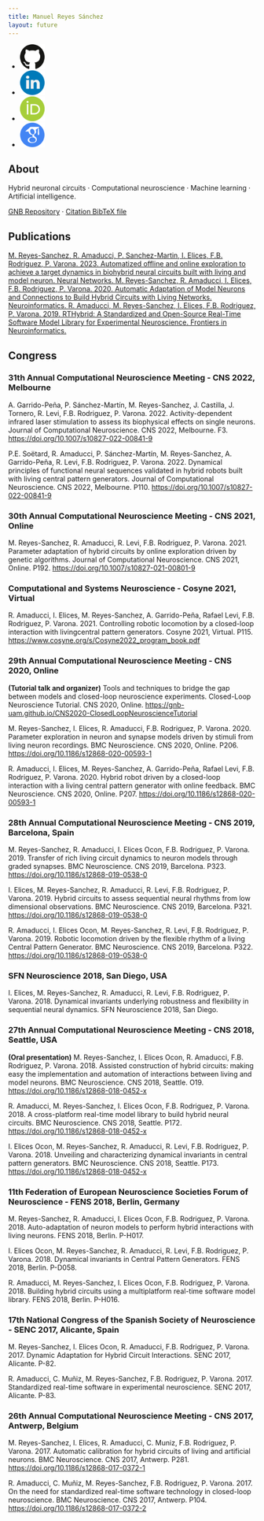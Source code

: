 ```yaml
---
title: Manuel Reyes Sánchez
layout: future
---
```


<ul class="nav2">

<li>
	<a href="https://github.com/manurs" target="_blank"> <img src="resources/github.png" alt="Github" height="50" width="50"> </a>
</li>

<li>
	<a href="https://linkedin.com/in/manuelrs" target="_blank"> <img src="resources/linkedin.png" alt="Linkedin" height="50" width="50"> </a>
</li>

<li>
	<a href="https://orcid.org/0000-0003-2909-4664" target="_blank"> <img src="resources/orcid.png" alt="ORCID" height="50" width="50"></a>
</li>

<li>
	<a href="https://scholar.google.es/citations?user=JlKzj1cAAAAJ" target="_blank"> <img src="resources/google_scholar.png" alt="Google Scholar" height="50" width="50"> </a>
</li>

</ul>

## About

Hybrid neuronal circuits · Computational neuroscience · Machine learning · Artificial intelligence.

<a target="_blank" href="https://github.com/GNB-UAM">GNB Repository</a> · <a target="_blank" href="https://raw.githubusercontent.com/manurs/manurs.github.io/master/mrs.bib">Citation BibTeX file</a>

## Publications

<a href="https://doi.org/10.1016/j.neunet.2023.04.034" target="_blank">
M. Reyes-Sanchez, R. Amaducci, P. Sanchez-Martin, I. Elices, F.B. Rodriguez, P. Varona. 2023. Automatized offline and online exploration to achieve a target dynamics in biohybrid neural circuits built with living and model neuron. Neural Networks.
</a>

<a href="https://doi.org/10.1007/s12021-019-09440-z" target="_blank">
M. Reyes-Sanchez, R. Amaducci, I. Elices, F.B. Rodriguez, P. Varona. 2020. Automatic Adaptation of Model Neurons and Connections to Build Hybrid Circuits with Living Networks. Neuroinformatics.
</a>

<a href="https://doi.org/10.3389/fninf.2019.00011" target="_blank">
R. Amaducci, M. Reyes-Sanchez, I. Elices, F.B. Rodriguez, P. Varona. 2019. RTHybrid: A Standardized and Open-Source Real-Time Software Model Library for Experimental Neuroscience. Frontiers in Neuroinformatics.
</a>

## Congress

### 31th Annual Computational Neuroscience Meeting - CNS 2022, Melbourne

A. Garrido-Peña, P. Sánchez-Martín, M. Reyes-Sanchez, J. Castilla, J. Tornero, R. Levi, F.B. Rodriguez, P. Varona. 2022. Activity-dependent infrared laser stimulation to assess its biophysical effects on single neurons. Journal of Computational Neuroscience. CNS 2022, Melbourne. F3. https://doi.org/10.1007/s10827-022-00841-9

P.E. Soëtard,  R. Amaducci, P. Sánchez-Martín, M. Reyes-Sanchez, A. Garrido-Peña, R. Levi, F.B. Rodriguez, P. Varona. 2022. Dynamical principles of functional neural sequences validated in hybrid robots built with living central pattern generators. Journal of Computational Neuroscience. CNS 2022, Melbourne. P110. https://doi.org/10.1007/s10827-022-00841-9

### 30th Annual Computational Neuroscience Meeting - CNS 2021, Online

M. Reyes-Sanchez, R. Amaducci, R. Levi, F.B. Rodriguez, P. Varona. 2021. Parameter adaptation of hybrid circuits by online exploration driven by genetic algorithms. Journal of Computational Neuroscience. CNS 2021, Online. P192. https://doi.org/10.1007/s10827-021-00801-9

### Computational and Systems Neuroscience - Cosyne 2021, Virtual

R. Amaducci, I. Elices,  M. Reyes-Sanchez, A. Garrido-Peña, Rafael Levi, F.B. Rodriguez, P. Varona. 2021. Controlling robotic locomotion by a closed-loop interaction with livingcentral pattern generators. Cosyne 2021, Virtual. P115. https://www.cosyne.org/s/Cosyne2022_program_book.pdf

### 29th Annual Computational Neuroscience Meeting - CNS 2020, Online

**(Tutorial talk and organizer)** Tools and techniques to bridge the gap between models and closed-loop neuroscience experiments. Closed-Loop Neuroscience Tutorial. CNS 2020, Online. https://gnb-uam.github.io/CNS2020-ClosedLoopNeuroscienceTutorial

M. Reyes-Sanchez, I. Elices, R. Amaducci, F.B. Rodriguez, P. Varona. 2020. Parameter exploration in neuron and synapse models driven by stimuli from living neuron recordings. BMC Neuroscience. CNS 2020, Online. P206. https://doi.org/10.1186/s12868-020-00593-1

R. Amaducci, I. Elices,  M. Reyes-Sanchez, A. Garrido-Peña, Rafael Levi, F.B. Rodriguez, P. Varona. 2020. Hybrid robot driven by a closed-loop interaction with a living central pattern generator with online feedback. BMC Neuroscience. CNS 2020, Online. P207. https://doi.org/10.1186/s12868-020-00593-1

### 28th Annual Computational Neuroscience Meeting - CNS 2019, Barcelona, Spain

M. Reyes-Sanchez, R. Amaducci, I. Elices Ocon, F.B. Rodriguez, P. Varona. 2019. Transfer of rich living circuit dynamics to neuron models through graded synapses. BMC Neuroscience. CNS 2019, Barcelona. P323. https://doi.org/10.1186/s12868-019-0538-0

I. Elices, M. Reyes-Sanchez, R. Amaducci, R. Levi, F.B. Rodriguez, P. Varona. 2019. Hybrid circuits to assess sequential neural rhythms from low dimensional observations. BMC Neuroscience. CNS 2019, Barcelona. P321. https://doi.org/10.1186/s12868-019-0538-0

R. Amaducci, I. Elices Ocon, M. Reyes-Sanchez, R. Levi, F.B. Rodriguez, P. Varona. 2019. Robotic locomotion driven by the flexible rhythm of a living Central Pattern Generator. BMC Neuroscience. CNS 2019, Barcelona. P322. https://doi.org/10.1186/s12868-019-0538-0

### SFN Neuroscience 2018, San Diego, USA

I. Elices, M. Reyes-Sanchez, R. Amaducci, R. Levi, F.B. Rodriguez, P. Varona. 2018. Dynamical invariants underlying robustness and flexibility in sequential neural dynamics. SFN Neuroscience 2018, San Diego.

### 27th Annual Computational Neuroscience Meeting - CNS 2018, Seattle, USA

**(Oral presentation)** M. Reyes-Sanchez, I. Elices Ocon, R. Amaducci, F.B. Rodriguez, P. Varona. 2018. Assisted construction of hybrid circuits: making easy the implementation and automation of interactions between living and model neurons. BMC Neuroscience. CNS 2018, Seattle. O19. https://doi.org/10.1186/s12868-018-0452-x

R. Amaducci, M. Reyes-Sanchez, I. Elices Ocon, F.B. Rodriguez, P. Varona. 2018. A cross-platform real-time model library to build hybrid neural circuits. BMC Neuroscience. CNS 2018, Seattle. P172. https://doi.org/10.1186/s12868-018-0452-x

I. Elices Ocon, M. Reyes-Sanchez, R. Amaducci, R. Levi, F.B. Rodriguez, P. Varona. 2018. Unveiling and characterizing dynamical invariants in central pattern generators. BMC Neuroscience. CNS 2018, Seattle. P173. https://doi.org/10.1186/s12868-018-0452-x

### 11th Federation of European Neuroscience Societies Forum of Neuroscience - FENS 2018, Berlin, Germany

M. Reyes-Sanchez, R. Amaducci, I. Elices Ocon, F.B. Rodriguez, P. Varona. 2018. Auto-adaptation of neuron models to perform hybrid interactions with living neurons. FENS 2018, Berlin. P-H017.

I. Elices Ocon, M. Reyes-Sanchez, R. Amaducci, R. Levi, F.B. Rodriguez, P. Varona. 2018. Dynamical invariants in Central Pattern Generators. FENS 2018, Berlin. P-D058.

R. Amaducci, M. Reyes-Sanchez, I. Elices Ocon, F.B. Rodriguez, P. Varona. 2018. Building hybrid circuits using a multiplatform real-time software model library. FENS 2018, Berlin. P-H016.

### 17th National Congress of the Spanish Society of Neuroscience - SENC 2017, Alicante, Spain

M. Reyes-Sanchez, I. Elices Ocon, R. Amaducci, F.B. Rodriguez, P. Varona. 2017. Dynamic Adaptation for Hybrid Circuit Interactions. SENC 2017, Alicante. P-82.

R. Amaducci, C. Muñiz, M. Reyes-Sanchez, F.B. Rodriguez, P. Varona. 2017. Standardized real-time software in experimental neuroscience. SENC 2017, Alicante. P-83.

### 26th Annual Computational Neuroscience Meeting - CNS 2017, Antwerp, Belgium

M. Reyes-Sanchez, I. Elices, R. Amaducci, C. Muniz, F.B. Rodriguez, P. Varona. 2017. Automatic calibration for hybrid circuits of living and artificial neurons. BMC Neuroscience. CNS 2017, Antwerp. P281. https://doi.org/10.1186/s12868-017-0372-1

R. Amaducci, C. Muñiz, M. Reyes-Sanchez, F.B. Rodriguez, P. Varona. 2017. On the need for standardized real-time software technology in closed-loop neuroscience. BMC Neuroscience. CNS 2017, Antwerp. P104. https://doi.org/10.1186/s12868-017-0372-2

<!--

<ul class="nav2">

<li><a href="mailto:manuel.reyes@uam.es" target="_blank" class="button">manuel.reyes@uam.es</a></li>

<li><a target="_blank" href="https://github.com/GNB-UAM" class="button">GNB Repository</a></li>
<li><a target="_blank" href="https://raw.githubusercontent.com/manurs/manurs.github.io/master/MRS.bib" class="button">BibTeX file</a></li>

<li><a target="_blank" href="https://github.com/manurs" class="button">GitHub</a></li>
<li><a target="_blank" href="https://linkedin.com/in/manuelrs/" class="button">Linkedin</a></li>

<li><a target="_blank" href="https://orcid.org/0000-0003-2909-4664" class="button">ORCID</a></li>
<li><a target="_blank" href="https://scholar.google.es/citations?user=JlKzj1cAAAAJ" class="button">Google Scholar</a></li>

</ul>
-->

